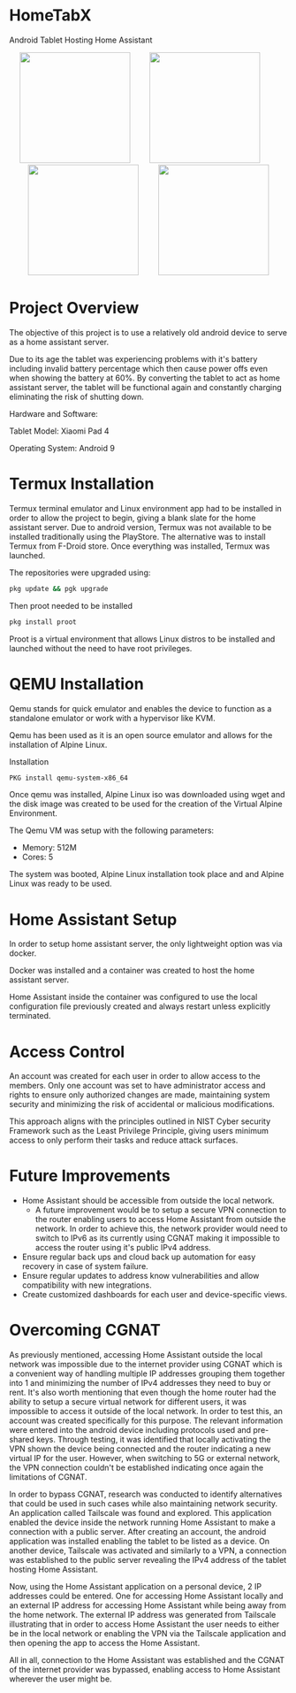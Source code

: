 # HomeTabX
Android Tablet Hosting Home Assistant

<p align="center">
  <img src="https://github.com/user-attachments/assets/1eb697df-cb51-44ba-8eb3-2bbbe36653b6" width="200" height="200" />
  &nbsp;&nbsp;&nbsp;&nbsp;&nbsp;&nbsp;&nbsp;
  <img src="https://github.com/user-attachments/assets/1c46d25d-d03f-431b-bf8c-819d35365dee" width="200" height="200" />
  &nbsp;&nbsp;&nbsp;&nbsp;&nbsp;&nbsp;&nbsp;
  <img src="https://github.com/user-attachments/assets/7d4b9c43-c835-45e0-b535-0671b3e19ab8" width="200" height="200" />
  &nbsp;&nbsp;&nbsp;&nbsp;&nbsp;&nbsp;&nbsp;
  <img src="https://github.com/user-attachments/assets/a4225b95-a9f2-436e-9546-c0fad85cc82e" width="200" height="200" />
</p>

# Project Overview

The objective of this project is to use a relatively old android device to serve as a home assistant server.

Due to its age the tablet was experiencing problems with it's battery including invalid battery percentage which then cause power offs even when showing the battery at 60%. 
By converting the tablet to act as home assistant server, the tablet will be functional again and constantly charging eliminating the risk of shutting down. 

Hardware and Software:

Tablet Model: Xiaomi Pad 4

Operating System: Android 9

# Termux Installation
Termux terminal emulator and Linux environment app had to be installed in order to allow the project to begin, giving a blank slate for the home assistant server. Due to android version, Termux was not available to be installed traditionally using the PlayStore. The alternative was to install Termux from F-Droid store. Once everything was installed, Termux was launched.

The repositories were upgraded using:
```bash
pkg update && pgk upgrade
```

Then proot needed to be installed
```bash
pkg install proot
``` 
Proot is a virtual environment that allows Linux distros to be installed and launched without the need to have root privileges. 
# QEMU Installation
Qemu stands for quick emulator and enables the device to function as a standalone emulator or work with a hypervisor like KVM.

Qemu has been used as it is an open source emulator and allows for the installation of Alpine Linux.

Installation
```bash
PKG install qemu-system-x86_64
```

Once qemu was installed, Alpine Linux iso was downloaded using wget and the disk image was created to be used for the creation of the Virtual Alpine Environment.

The Qemu VM was setup with the following parameters:
* Memory: 512M
* Cores: 5

The system was booted, Alpine Linux installation took place and and Alpine Linux was ready to be used.
# Home Assistant Setup
In order to setup home assistant server, the only lightweight option was via docker. 

Docker was installed and a container was created to host the home assistant server. 

Home Assistant inside the container was configured to use the local configuration file previously created and always restart unless explicitly terminated.
# Access Control
An account was created for each user in order to allow access to the members. Only one account was set to have administrator access and rights to ensure only authorized changes are made, maintaining system security and minimizing the risk of accidental or malicious modifications.

This approach aligns with the principles outlined in NIST Cyber security Framework such as the Least Privilege Principle, giving users minimum access to only perform their tasks and reduce attack surfaces.
# Future Improvements
* Home Assistant should be accessible from outside the local network. 
  - A future improvement would be to setup a secure VPN connection to the router enabling users to access Home Assistant from outside the network. In order to achieve this, the network provider would need to switch to IPv6 as its currently using CGNAT making it impossible to access the router using it's public IPv4 address.
* Ensure regular back ups and cloud back up automation for easy recovery in case of system failure.
* Ensure regular updates to address know vulnerabilities and allow compatibility with new integrations.
* Create customized dashboards for each user and device-specific views.

# Overcoming CGNAT

As previously mentioned, accessing Home Assistant outside the local network was impossible due to the internet provider using CGNAT which is a convenient way of handling multiple IP addresses grouping them together into 1 and minimizing the number of IPv4 addresses they need to buy or rent.
It's also worth mentioning that even though the home router had the ability to setup a secure virtual network for different users, it was impossible to access it outside of the local network. In order to test this, an account was created specifically for this purpose. The relevant information were entered into the android device including protocols used and pre-shared keys. Through testing, it was identified that locally activating the VPN shown the device being connected and the router indicating a new virtual IP for the user. However, when switching to 5G or external network, the VPN connection couldn't be established indicating once again the limitations of CGNAT.

In order to bypass CGNAT, research was conducted to identify alternatives that could be used in such cases while also maintaining network security. An application called Tailscale was found and explored. This application enabled the device inside the network running Home Assistant to make a connection with a public server. After creating an account, the android application was installed enabling the tablet to be listed as a device. On another device, Tailscale was activated and similarly to a VPN, a connection was established to the public server revealing the IPv4 address of the tablet hosting Home Assistant.

Now, using the Home Assistant application on a personal device, 2 IP addresses could be entered. One for accessing Home Assistant locally and an external IP address for accessing Home Assistant while being away from the home network. The external IP address was generated from Tailscale illustrating that in order to access Home Assistant the user needs to either be in the local network or enabling the VPN via the Tailscale application and then opening the app to access the Home Assistant.

All in all, connection to the Home Assistant was established and the CGNAT of the internet provider was bypassed, enabling access to Home Assistant wherever the user might be.
